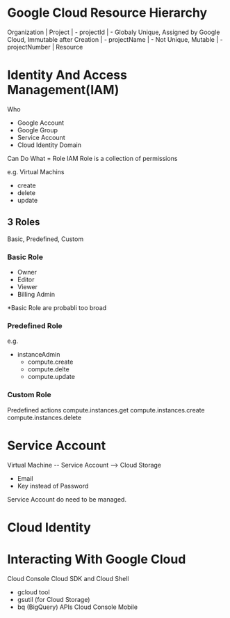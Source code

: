 # Google Cloud Resource Hierarchy
Organization
|
Project
| - projectId
|   - Globaly Unique, Assigned by Google Cloud, Immutable after Creation
| - projectName
|   - Not Unique, Mutable
| - projectNumber
|
Resource


# Identity And Access Management(IAM)
Who
- Google Account
- Google Group
- Service Account
- Cloud Identity Domain


Can Do What = Role
IAM Role is a collection of permissions

e.g.
Virtual Machins
- create
- delete 
- update


## 3 Roles
Basic, Predefined, Custom

### Basic Role
- Owner
- Editor
- Viewer
- Billing Admin

*Basic Role are probabli too broad

### Predefined Role
e.g.
- instanceAdmin
  - compute.create
  - compute.delte
  - compute.update


### Custom Role
Predefined actions
compute.instances.get
compute.instances.create
compute.instances.delete


# Service Account
Virtual Machine -- Service Account --> Cloud Storage 

- Email
- Key instead of Password

Service Account do need to be managed.


# Cloud Identity


# Interacting With Google Cloud
Cloud Console
Cloud SDK and Cloud Shell
- gcloud tool
- gsutil (for Cloud Storage)
- bq (BigQuery)
APIs
Cloud Console Mobile


